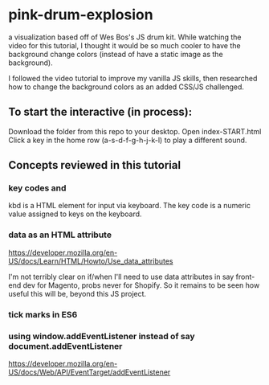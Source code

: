# pink-drum-explosion
a visualization based off of Wes Bos's JS drum kit. While watching the video for this tutorial, I thought it would be so much cooler to have the background change colors (instead of have a static image as the background).

I followed the video tutorial to improve my vanilla JS skills, then researched how to change the background colors as an added CSS/JS challenged.

## To start the interactive (in process):
Download the folder from this repo to your desktop.
Open index-START.html
Click a key in the home row (a-s-d-f-g-h-j-k-l) to play a different sound. 

## Concepts reviewed in this tutorial

### key codes and <kbd></kbd>
kbd is a HTML element for input via keyboard. The key code is a numeric value assigned to keys on the keyboard. 

### data as an HTML attribute
https://developer.mozilla.org/en-US/docs/Learn/HTML/Howto/Use_data_attributes

I'm not terribly clear on if/when I'll need to use data attributes in say front-end dev for Magento, probs never for Shopify. So it remains to be seen how useful this will be, beyond this JS project. 

### tick marks in ES6

### using window.addEventListener instead of say document.addEventListener
https://developer.mozilla.org/en-US/docs/Web/API/EventTarget/addEventListener



